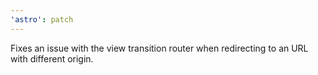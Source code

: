 ```yaml
---
'astro': patch
---
```


Fixes an issue with the view transition router when redirecting to an URL with different origin.
